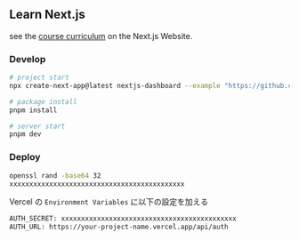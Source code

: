 ## Learn Next.js

see the [course curriculum](https://nextjs.org/learn) on the Next.js Website.

### Develop

```bash
# project start
npx create-next-app@latest nextjs-dashboard --example "https://github.com/vercel/next-learn/tree/main/dashboard/starter-example" --use-pnpm

# package install
pnpm install

# server start
pnpm dev
```

### Deploy

```bash
openssl rand -base64 32
xxxxxxxxxxxxxxxxxxxxxxxxxxxxxxxxxxxxxxxxxxxx
```

Vercel の `Environment Variables` に以下の設定を加える

```txt
AUTH_SECRET: xxxxxxxxxxxxxxxxxxxxxxxxxxxxxxxxxxxxxxxxxxxx
AUTH_URL: https://your-project-name.vercel.app/api/auth
```
